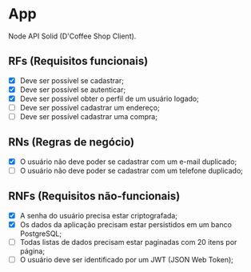 # App

Node API Solid (D'Coffee Shop Client).

## RFs (Requisitos funcionais)

- [x] Deve ser possível se cadastrar;
- [x] Deve ser possível se autenticar;
- [x] Deve ser possível obter o perfil de um usuário logado;
- [ ] Deve ser possível cadastrar um endereço;
- [ ] Deve ser possível cadastrar uma compra;

## RNs (Regras de negócio)

- [x] O usuário não deve poder se cadastrar com um e-mail duplicado;
- [ ] O usuário não deve poder se cadastrar com um telefone duplicado;

## RNFs (Requisitos não-funcionais)

- [x] A senha do usuário precisa estar criptografada;
- [x] Os dados da aplicação precisam estar persistidos em um banco PostgreSQL;
- [ ] Todas listas de dados precisam estar paginadas com 20 itens por página;
- [ ] O usuário deve ser identificado por um JWT (JSON Web Token);
